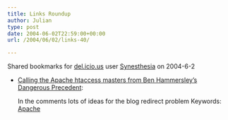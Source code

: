 ```yaml
---
title: Links Roundup
author: Julian
type: post
date: 2004-06-02T22:59:00+00:00
url: /2004/06/02/links-40/

---
```

Shared bookmarks for [del.icio.us][1] user  [Synesthesia][2] on 2004-6-2

  * [Calling the Apache htaccess masters from Ben Hammersley&#8217;s Dangerous Precedent][3]:
  
    In the comments lots of ideas for the blog redirect problem Keywords: [Apache][4]

 [1]: https://del.icio.us/
 [2]: https://del.icio.us/synesthesia
 [3]: https://www.benhammersley.com/weblog/2004/05/31/calling_the_apache_htaccess_masters.html "https://www.benhammersley.com/weblog/2004/05/31/calling_the_apache_htaccess_masters.html"
 [4]: https://del.icio.us/synesthesia/Apache
